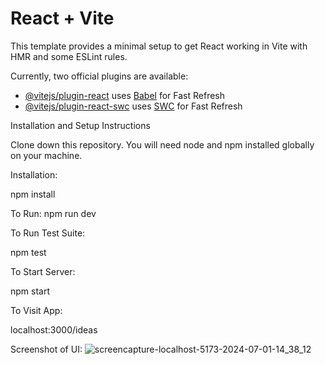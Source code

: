 # React + Vite

This template provides a minimal setup to get React working in Vite with HMR and some ESLint rules.

Currently, two official plugins are available:

- [@vitejs/plugin-react](https://github.com/vitejs/vite-plugin-react/blob/main/packages/plugin-react/README.md) uses [Babel](https://babeljs.io/) for Fast Refresh
- [@vitejs/plugin-react-swc](https://github.com/vitejs/vite-plugin-react-swc) uses [SWC](https://swc.rs/) for Fast Refresh


Installation and Setup Instructions

Clone down this repository. You will need node and npm installed globally on your machine.

Installation:

npm install

To Run:
npm run dev

To Run Test Suite:

npm test

To Start Server:

npm start

To Visit App:

localhost:3000/ideas

Screenshot of UI:
![screencapture-localhost-5173-2024-07-01-14_38_12](https://github.com/Anupama98/My_Portfolio/assets/54231804/4508ab50-783d-4f83-ba80-f62ff9e28130)

